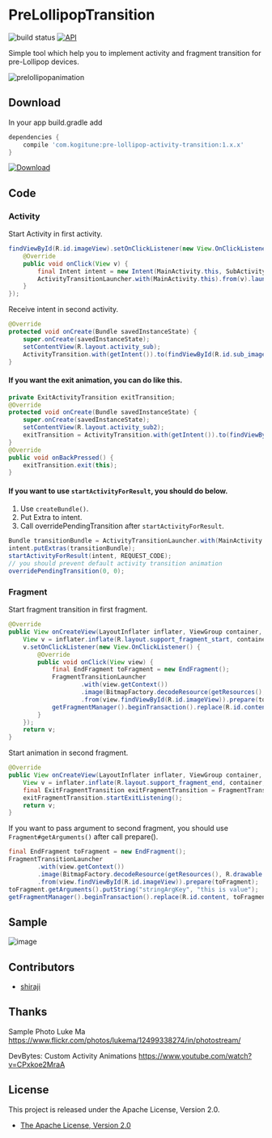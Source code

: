 # PreLollipopTransition

![build status](https://circleci.com/gh/takahirom/PreLollipopTransition/tree/master.svg?style=shield&circle-token=1759143e61c73eeca59280337c8c95ab9f8dbafb) [![API](https://img.shields.io/badge/API-14%2B-brightgreen.svg?style=flat)](https://android-arsenal.com/api?level=14)

Simple tool which help you to implement activity and fragment transition for pre-Lollipop devices.

![prelollipopanimation](https://cloud.githubusercontent.com/assets/1386930/7614211/53ca12d8-f9d0-11e4-8b98-b6d98272f67d.gif)

## Download
In your app build.gradle add

```groovy
dependencies {
    compile 'com.kogitune:pre-lollipop-activity-transition:1.x.x'
}
```

[ ![Download](https://api.bintray.com/packages/takahirom/maven/PreLollipopTransition/images/download.svg) ](https://bintray.com/takahirom/maven/PreLollipopTransition/_latestVersion)

## Code
### Activity
Start Activity in first activity.

```java
findViewById(R.id.imageView).setOnClickListener(new View.OnClickListener() {
    @Override
    public void onClick(View v) {
        final Intent intent = new Intent(MainActivity.this, SubActivity.class);
        ActivityTransitionLauncher.with(MainActivity.this).from(v).launch(intent);
    }
});
```

Receive intent in second activity.

```java
@Override
protected void onCreate(Bundle savedInstanceState) {
    super.onCreate(savedInstanceState);
    setContentView(R.layout.activity_sub);
    ActivityTransition.with(getIntent()).to(findViewById(R.id.sub_imageView)).start(savedInstanceState);
}
```

#### If you want the exit animation, you can do like this.

```java
private ExitActivityTransition exitTransition;
@Override
protected void onCreate(Bundle savedInstanceState) {
    super.onCreate(savedInstanceState);
    setContentView(R.layout.activity_sub2);
    exitTransition = ActivityTransition.with(getIntent()).to(findViewById(R.id.sub_imageView)).start(savedInstanceState);
}
@Override
public void onBackPressed() {
    exitTransition.exit(this);
}
```

#### If you want to use `startActivityForResult`, you should do below.
1. Use `createBundle()`.
2. Put Extra to intent.
3. Call overridePendingTransition after `startActivityForResult`.

```java
Bundle transitionBundle = ActivityTransitionLauncher.with(MainActivity.this).from(v).createBundle();
intent.putExtras(transitionBundle);
startActivityForResult(intent, REQUEST_CODE);
// you should prevent default activity transition animation
overridePendingTransition(0, 0);
```

### Fragment
Start fragment transition in first fragment.

```java
@Override
public View onCreateView(LayoutInflater inflater, ViewGroup container, Bundle savedInstanceState) {
    View v = inflater.inflate(R.layout.support_fragment_start, container, false);
    v.setOnClickListener(new View.OnClickListener() {
        @Override
        public void onClick(View view) {
            final EndFragment toFragment = new EndFragment();
            FragmentTransitionLauncher
                    .with(view.getContext())
                    .image(BitmapFactory.decodeResource(getResources(), R.drawable.photo))
                    .from(view.findViewById(R.id.imageView)).prepare(toFragment);
            getFragmentManager().beginTransaction().replace(R.id.content, toFragment).addToBackStack(null).commit();
        }
    });
    return v;
}
```

Start animation in second fragment.
```java
@Override
public View onCreateView(LayoutInflater inflater, ViewGroup container, Bundle savedInstanceState) {
    View v = inflater.inflate(R.layout.support_fragment_end, container, false);
    final ExitFragmentTransition exitFragmentTransition = FragmentTransition.with(this).to(v.findViewById(R.id.fragment_imageView)).start(savedInstanceState);
    exitFragmentTransition.startExitListening();
    return v;
}
```

If you want to pass argument to second fragment, you should use `Fragment#getArguments()` after call prepare().

```java
final EndFragment toFragment = new EndFragment();
FragmentTransitionLauncher
        .with(view.getContext())
        .image(BitmapFactory.decodeResource(getResources(), R.drawable.photo))
        .from(view.findViewById(R.id.imageView)).prepare(toFragment);
toFragment.getArguments().putString("stringArgKey", "this is value");
getFragmentManager().beginTransaction().replace(R.id.content, toFragment).addToBackStack(null).commit();
```

## Sample
![image](https://cloud.githubusercontent.com/assets/1386930/7668974/019262a0-fc95-11e4-906a-84a2b744a12c.gif)

## Contributors
* [shiraji](http://www.github.com/shiraji)


## Thanks
Sample Photo
Luke Ma
https://www.flickr.com/photos/lukema/12499338274/in/photostream/

DevBytes: Custom Activity Animations
https://www.youtube.com/watch?v=CPxkoe2MraA

## License

This project is released under the Apache License, Version 2.0.

* [The Apache License, Version 2.0](http://www.apache.org/licenses/LICENSE-2.0)
